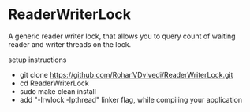 # ReaderWriterLock
A generic reader writer lock, that allows you to query count of waiting reader and writer threads on the lock.

setup instructions
 * git clone https://github.com/RohanVDvivedi/ReaderWriterLock.git
 * cd ReaderWriterLock
 * sudo make clean install
 * add "-lrwlock -lpthread" linker flag, while compiling your application